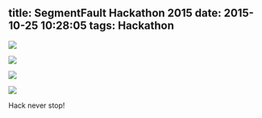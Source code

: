 title: SegmentFault Hackathon 2015
date: 2015-10-25 10:28:05
tags: Hackathon
---

![](http://ww2.sinaimg.cn/large/8c7526ebgw1f84si74w9rj20qo0zkgnp.jpg)

![](http://ww2.sinaimg.cn/large/8c7526ebgw1f84silnr74j20zk0qo77e.jpg)

![](http://ww4.sinaimg.cn/large/8c7526ebgw1f84sjaxrkvj20zk0qo0w8.jpg)

![](http://ww3.sinaimg.cn/large/8c7526ebgw1f84sjtvbpsj20qo0zkmzt.jpg)

Hack never stop!